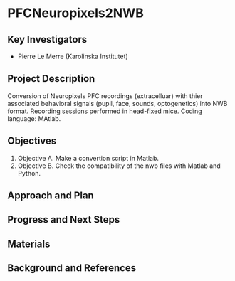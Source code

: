 # PFCNeuropixels2NWB
## Key Investigators

 - Pierre Le Merre (Karolinska Institutet)
<!-- - Investigator 2 (Affiliation)-->

## Project Description

Conversion of Neuropixels PFC recordings (extracelluar) with thier associated behavioral signals (pupil, face, sounds, optogenetics) into NWB format. Recording sessions performed in head-fixed mice. Coding language: MAtlab.

## Objectives

<!-- Briefly describe the objectives of your project. What would you like to achive?-->

 1. Objective A. Make a convertion script in Matlab.
 2. Objective B. Check the compatibility of the nwb files with Matlab and Python.
<!-- 1. ...-->

## Approach and Plan

<!-- 1. Describe the steps of your planned approach to reach the objectives.-->
<!-- 1. ... -->
<!-- 1. ... -->

## Progress and Next Steps

<!--Populate this section as you are making progress before/during/after the hackathon-->
<!--Describe the progress you have made on the project,e.g., which objectives you have achieved and how.-->
<!--Describe the next steps you are planing to take to complete the project.-->

## Materials

<!--If available add links to the materials relevant to the project, e.g., the code generated for the project or data used-->
<!--If available add pictures and links to videos that demonstrate what has been accomplished.-->
<!--![Description of picture](Example2.jpg)-->

## Background and References

<!--Use this space for information that may help people better understand your project, like links to papers, source code, or data ,e.g:-->
<!-- - Source code: https://github.com/YourUser/YourRepository -->
<!-- - Documentation: https://link.to.docs -->
<!-- - Test data: https://link.to.test.data -->
